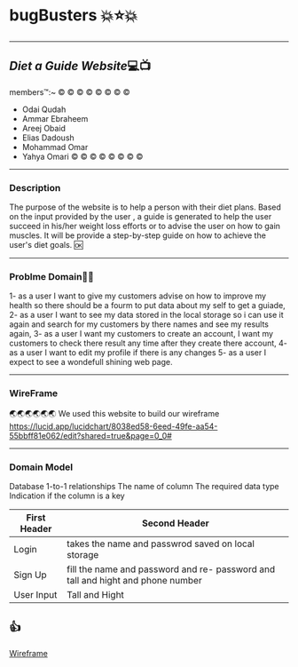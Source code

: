 # bugBusters 💥⭐💥

---

## *Diet a Guide Website*💻📺

members™️:~
©️ ©️ ©️ ©️ ©️ ©️ ©️ ©️

- Odai Qudah
- Ammar Ebraheem
- Areej Obaid
- Elias Dadoush
- Mohammad Omar
- Yahya Omari
  ©️ ©️ ©️ ©️ ©️ ©️ ©️ ©️

---

### Description

The purpose of the website is to help a person with their diet plans. Based on the input provided by the user
, a guide is generated to help the user succeed in his/her weight loss efforts or to advise the user on how to gain muscles.
It will be provide a step-by-step guide on how to achieve the user's diet goals.
🆗

---

### Problme Domain📝📝

1- as a user I want to give my customers advise on how to improve my health so there should be a fourm to put data about my self to get a guiade,
2- as a user I want to see my data stored in the local storage so i can use it again and search for my customers by there names and see my results again,
3- as a user I want my customers to create an account,
I want my customers to check there result any time after they create there account,
4- as a user I want to edit my profile if there is any changes
5- as a user I expect to see a wondefull shining web page.

---

### WireFrame

🌏🌏🌏🌏🌏🌏
We used this website to build our wireframe https://lucid.app/lucidchart/8038ed58-6eed-49fe-aa54-55bbff81e062/edit?shared=true&page=0_0#

---

### Domain Model

Database
1-to-1 relationships
The name of column
The required data type
Indication if the column is a key

| First Header | Second Header                                                                   |
| ------------ | ------------------------------------------------------------------------------- |
| Login        | takes the name and passwrod saved on local storage                              |
| Sign Up      | fill the name and password and re- password and tall and hight and phone number |
| User Input   | Tall and Hight                                                                  |

## 👍

[Wireframe](imagewireframe.png)

